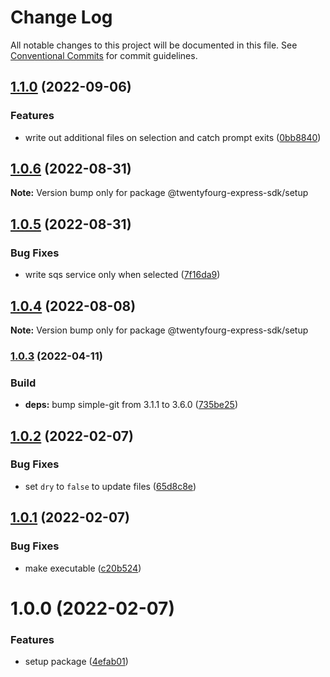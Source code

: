 # Change Log

All notable changes to this project will be documented in this file.
See [Conventional Commits](https://conventionalcommits.org) for commit guidelines.

## [1.1.0](https://github.com/twentyfourg/express-sdk/compare/@twentyfourg-express-sdk/setup@1.0.6...@twentyfourg-express-sdk/setup@1.1.0) (2022-09-06)


### Features

* write out additional files on selection and catch prompt exits ([0bb8840](https://github.com/twentyfourg/express-sdk/commit/0bb8840eb240f459478a58c74eb23e212050c89f))



## [1.0.6](https://github.com/twentyfourg/express-sdk/compare/@twentyfourg-express-sdk/setup@1.0.5...@twentyfourg-express-sdk/setup@1.0.6) (2022-08-31)

**Note:** Version bump only for package @twentyfourg-express-sdk/setup





## [1.0.5](https://github.com/twentyfourg/express-sdk/compare/@twentyfourg-express-sdk/setup@1.0.4...@twentyfourg-express-sdk/setup@1.0.5) (2022-08-31)


### Bug Fixes

* write sqs service only when selected ([7f16da9](https://github.com/twentyfourg/express-sdk/commit/7f16da955dbd75adda10a3e11c8873b31424c483))



## [1.0.4](https://github.com/twentyfourg/express-sdk/compare/@twentyfourg-express-sdk/setup@1.0.3...@twentyfourg-express-sdk/setup@1.0.4) (2022-08-08)

**Note:** Version bump only for package @twentyfourg-express-sdk/setup





### [1.0.3](https://github.com/twentyfourg/express-sdk/compare/@twentyfourg-express-sdk/setup@1.0.2...@twentyfourg-express-sdk/setup@1.0.3) (2022-04-11)


### Build

* **deps:** bump simple-git from 3.1.1 to 3.6.0 ([735be25](https://github.com/twentyfourg/express-sdk/commit/735be256025bf70ec8de6768a612d09d04138091))



## [1.0.2](https://github.com/twentyfourg/express-sdk/compare/@twentyfourg-express-sdk/setup@1.0.1...@twentyfourg-express-sdk/setup@1.0.2) (2022-02-07)


### Bug Fixes

* set `dry` to `false` to update files ([65d8c8e](https://github.com/twentyfourg/express-sdk/commit/65d8c8e7491640a3e9c910939657a19eb619a941))





## [1.0.1](https://github.com/twentyfourg/express-sdk/compare/@twentyfourg-express-sdk/setup@1.0.0...@twentyfourg-express-sdk/setup@1.0.1) (2022-02-07)


### Bug Fixes

* make executable ([c20b524](https://github.com/twentyfourg/express-sdk/commit/c20b52490b84b4c9564557798c23df47fb5d3698))





# 1.0.0 (2022-02-07)


### Features

* setup package ([4efab01](https://github.com/twentyfourg/express-sdk/commit/4efab01a2ba26a924bb2a7848be6b3cc5187292f))
